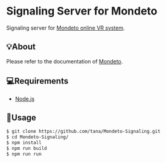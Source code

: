 # Signaling Server for Mondeto
Signaling server for [Mondeto online VR system](https://github.com/tana/Mondeto).

## 💡About
Please refer to the documentation of [Mondeto](https://github.com/tana/Mondeto).

## 💻Requirements
- [Node.js](https://nodejs.org/)

## 🚀Usage
```sh
$ git clone https://github.com/tana/Mondeto-Signaling.git
$ cd Mondeto-Signaling/
$ npm install
$ npm run build
$ npm run run
```